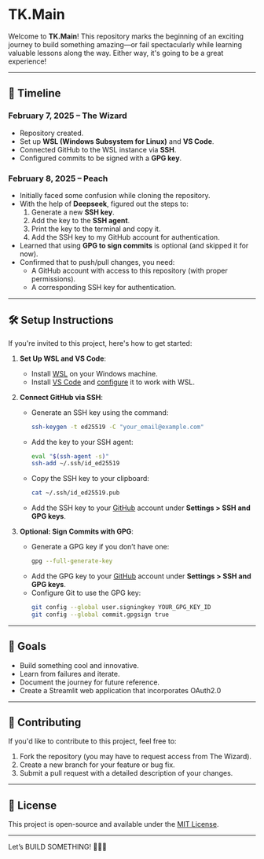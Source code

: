 <!--
Keagan, I deleted the original text you had here.

This website kicks ass for testing out how your "readme.md" file
will look: [stackedit.io](https://stackedit.io/app#)

It's designed for testing markdown... which Streamlit supports!
-->

# TK.Main

Welcome to **TK.Main**! This repository marks the beginning of an exciting journey to build something amazing—or fail spectacularly while learning valuable lessons along the way. Either way, it's going to be a great experience!

---

## 📅 Timeline

### **February 7, 2025 – The Wizard**
- Repository created.
- Set up **WSL (Windows Subsystem for Linux)** and **VS Code**.
- Connected GitHub to the WSL instance via **SSH**.
- Configured commits to be signed with a **GPG key**.

### **February 8, 2025 – Peach**
- Initially faced some confusion while cloning the repository.
- With the help of **Deepseek**, figured out the steps to:
  1. Generate a new **SSH key**.
  2. Add the key to the **SSH agent**.
  3. Print the key to the terminal and copy it.
  4. Add the SSH key to my GitHub account for authentication.
- Learned that using **GPG to sign commits** is optional (and skipped it for now).
- Confirmed that to push/pull changes, you need:
  - A GitHub account with access to this repository (with proper permissions).
  - A corresponding SSH key for authentication.

---

## 🛠️ Setup Instructions

If you're invited to this project, here's how to get started:

1. **Set Up WSL and VS Code**:
   - Install [WSL](https://learn.microsoft.com/en-us/windows/wsl/install) on your Windows machine.
   - Install [VS Code](https://code.visualstudio.com/) and [configure](https://code.visualstudio.com/blogs/2019/09/03/wsl2) it to work with WSL.

2. **Connect GitHub via SSH**:
   - Generate an SSH key using the command:
     ```bash
     ssh-keygen -t ed25519 -C "your_email@example.com"
     ```
   - Add the key to your SSH agent:
     ```bash
     eval "$(ssh-agent -s)"
     ssh-add ~/.ssh/id_ed25519
     ```
   - Copy the SSH key to your clipboard:
     ```bash
     cat ~/.ssh/id_ed25519.pub
     ```
   - Add the SSH key to your [GitHub](https://github.com/settings/keys) account under **Settings > SSH and GPG keys**.

3. **Optional: Sign Commits with GPG**:
   - Generate a GPG key if you don’t have one:
     ```bash
     gpg --full-generate-key
     ```
   - Add the GPG key to your [GitHub](https://github.com/settings/keys) account under **Settings > SSH and GPG keys**.
   - Configure Git to use the GPG key:
     ```bash
     git config --global user.signingkey YOUR_GPG_KEY_ID
     git config --global commit.gpgsign true
     ```

---

## 🚀 Goals

- Build something cool and innovative.
- Learn from failures and iterate.
- Document the journey for future reference.
- Create a Streamlit web application that incorporates OAuth2.0

---

## 🤝 Contributing

If you'd like to contribute to this project, feel free to:
1. Fork the repository (you may have to request access from The Wizard).
2. Create a new branch for your feature or bug fix.
3. Submit a pull request with a detailed description of your changes.

---

## 📜 License

This project is open-source and available under the [MIT License](LICENSE).

---

Let’s BUILD SOMETHING! 🎉🎉🎉